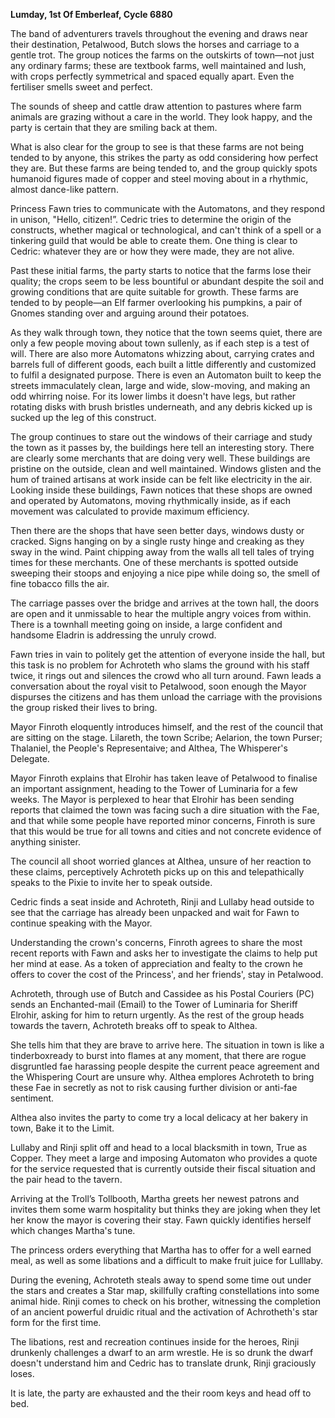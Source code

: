 **Lumday, 1st Of Emberleaf, Cycle 6880**
 
The band of adventurers travels throughout the evening and draws near their destination, Petalwood, Butch slows the horses and carriage to a gentle trot. The group notices the farms on the outskirts of town—not just any ordinary farms; these are textbook farms, well maintained and lush, with crops perfectly symmetrical and spaced equally apart. Even the fertiliser smells sweet and perfect.
 
The sounds of sheep and cattle draw attention to pastures where farm animals are grazing without a care in the world. They look happy, and the party is certain that they are smiling back at them.
 
What is also clear for the group to see is that these farms are not being tended to by anyone, this strikes the party as odd considering how perfect they are. But these farms are being tended to, and the group quickly spots humanoid figures made of copper and steel moving about in a rhythmic, almost dance-like pattern. 
 
Princess Fawn tries to communicate with the Automatons, and they respond in unison, "Hello, citizen!”. Cedric tries to determine the origin of the constructs, whether magical or technological, and can't think of a spell or a tinkering guild that would be able to create them. One thing is clear to Cedric: whatever they are or how they were made, they are not alive.
 
Past these initial farms, the party starts to notice that the farms lose their quality; the crops seem to be less bountiful or abundant despite the soil and growing conditions that are quite suitable for growth. These farms are tended to by people—an Elf farmer overlooking his pumpkins, a pair of Gnomes standing over and arguing around their potatoes.
 
As they walk through town, they notice that the town seems quiet, there are only a few people moving about town sullenly, as if each step is a test of will. There are also more Automatons whizzing about, carrying crates and barrels full of different goods, each built a little differently and customized to fulfil a designated purpose. There is even an Automaton built to keep the streets immaculately clean, large and wide, slow-moving, and making an odd whirring noise. For its lower limbs it doesn't have legs, but rather rotating disks with brush bristles underneath, and any debris kicked up is sucked up the leg of this construct.
 
The group continues to stare out the windows of their carriage and study the town as it passes by, the buildings here tell an interesting story. There are clearly some merchants that are doing very well. These buildings are pristine on the outside, clean and well maintained. Windows glisten and the hum of trained artisans at work inside can be felt like electricity in the air. Looking inside these buildings, Fawn notices that these shops are owned and operated by Automatons, moving rhythmically inside, as if each movement was calculated to provide maximum efficiency.
 
Then there are the shops that have seen better days, windows dusty or cracked. Signs hanging on by a single rusty hinge and creaking as they sway in the wind. Paint chipping away from the walls all tell tales of trying times for these merchants. One of these merchants is spotted outside sweeping their stoops and enjoying a nice pipe while doing so, the smell of fine tobacco fills the air.
 
The carriage passes over the bridge and arrives at the town hall, the doors are open and it unmissable to hear the multiple angry voices from within. There is a townhall meeting going on inside, a large confident and handsome Eladrin is addressing the unruly crowd.
 
Fawn tries in vain to politely get the attention of everyone inside the hall, but this task is no problem for Achroteth who slams the ground with his staff twice, it rings out and silences the crowd who all turn around. Fawn leads a conversation about the royal visit to Petalwood, soon enough the Mayor dispurses the citizens and has them unload the carriage with the provisions the group risked their lives to bring.
 
Mayor Finroth eloquently introduces himself, and the rest of the council that are sitting on the stage. Lilareth, the town Scribe; Aelarion, the town Purser; Thalaniel, the People's Representaive; and Althea, The Whisperer's Delegate.
 
Mayor Finroth explains that Elrohir has taken leave of Petalwood to finalise an important assignment, heading to the Tower of Luminaria for a few weeks. The Mayor is perplexed to hear that Elrohir has been sending reports that claimed the town was facing such a dire situation with the Fae, and that while some people have reported minor concerns, Finroth is sure that this would be true for all towns and cities and not concrete evidence of anything sinister.
 
The council all shoot worried glances at Althea, unsure of her reaction to these claims, perceptively Achroteth picks up on this and telepathically speaks to the Pixie to invite her to speak outside.
 
Cedric finds a seat inside and Achroteth, Rinji and Lullaby head outside to see that the carriage has already been unpacked and wait for Fawn to continue speaking with the Mayor.
 
Understanding the crown's concerns, Finroth agrees to share the most recent reports with Fawn and asks her to investigate the claims to help put her mind at ease. As a token of appreciation and fealty to the crown he offers to cover the cost of the Princess', and her friends', stay in Petalwood.
 
Achroteth, through use of Butch and Cassidee as his Postal Couriers (PC) sends an Enchanted-mail (Email) to the Tower of Luminaria for Sheriff Elrohir, asking for him to return urgently. As the rest of the group heads towards the tavern, Achroteth breaks off to speak to Althea.
 
She tells him that they are brave to arrive here. The situation in town is like a tinderboxready to burst into flames at any moment, that there are rogue disgruntled fae harassing people despite the current peace agreement and the Whispering Court are unsure why. Althea emplores Achroteth to bring these Fae in secretly as not to risk causing further division or anti-fae sentiment.
 
Althea also invites the party to come try a local delicacy at her bakery in town, Bake it to the Limit.
 
Lullaby and Rinji split off and head to a local blacksmith in town, True as Copper. They meet a large and imposing Automaton who provides a quote for the service requested that is currently outside their fiscal situation and the pair head to the tavern.
 
Arriving at the Troll’s Tollbooth, Martha greets her newest patrons and invites them some warm hospitality but thinks they are joking when they let her know the mayor is covering their stay. Fawn quickly identifies herself which changes Martha's tune.
 
The princess orders everything that Martha has to offer for a well earned meal, as well as some libations and a difficult to make fruit juice for Lulllaby.
 
During the evening, Achroteth steals away to spend some time out under the stars and creates a Star map, skillfully crafting constellations into some animal hide. Rinji comes to check on his brother, witnessing the completion of an ancient powerful druidic ritual and the activation of Achrotheth's star form for the first time.
 
The libations, rest and recreation continues inside for the heroes, Rinji drunkenly challenges a dwarf to an arm wrestle. He is so drunk the dwarf doesn't understand him and Cedric has to translate drunk, Rinji graciously loses.
 
It is late, the party are exhausted and the their room keys and head off to bed.